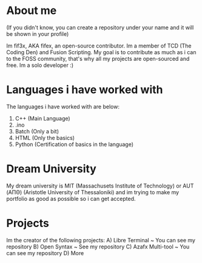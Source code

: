 # About me

(If you didn't know, you can create a repository under your name and it will be shown in your profile)

Im fif3x, AKA fifex, an open-source contributor. Im a member of TCD (The Coding Den) and Fusion Scripting. My goal is to contribute as much as i can to the FOSS community, that's why all my projects are open-sourced and free. Im a solo developer :)

# Languages i have worked with

The languages i have worked with are below:
1. C++ (Main Language)
2. .ino
3. Batch (Only a bit)
4. HTML (Only the basics)
5. Python (Certification of basics in the language)

# Dream University

My dream university is MIT (Massachusets Institute of Technology) or AUT (ΑΠΘ) (Aristotle University of Thessaloniki) and im trying to make my portfolio as good as possible so i can get accepted.

# Projects

Im the creator of the following projects:
A) Libre Terminal ~ You can see my repository
B) Open Syntax ~ See my repository
C) Azafx Multi-tool ~ You can see my repository
D) More
